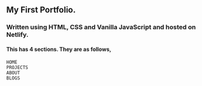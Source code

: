 ## My First Portfolio.
### Written using HTML, CSS and Vanilla JavaScript and hosted on Netlify.
#### This has 4 sections. They are as follows,
    HOME
    PROJECTS
    ABOUT
    BLOGS
    
    
